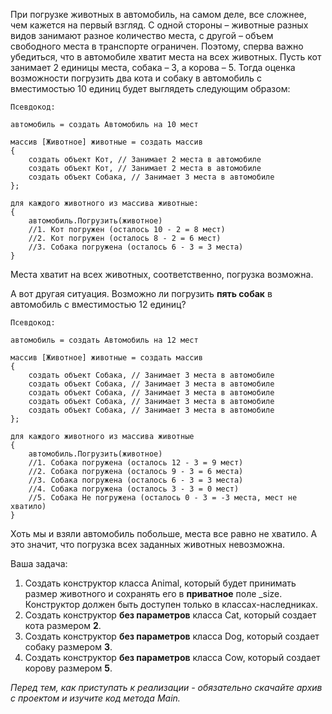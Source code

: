 При погрузке животных в автомобиль, на самом деле, все сложнее, чем кажется на первый взгляд. С одной стороны – животные разных видов занимают разное количество места, с другой – объем свободного места в транспорте ограничен. Поэтому, сперва важно убедиться, что в автомобиле хватит места на всех животных. 
Пусть кот занимает 2 единицы места, собака – 3, а корова – 5. Тогда оценка возможности погрузить два кота и собаку в автомобиль с вместимостью 10 единиц будет выглядеть следующим образом:

```
Псевдокод:

автомобиль = создать Автомобиль на 10 мест

массив [Животное] животные = создать массив
{
	создать объект Кот, // Занимает 2 места в автомобиле
	создать объект Кот, // Занимает 2 места в автомобиле
	создать объект Собака, // Занимает 3 места в автомобиле	
};

для каждого животного из массива животные: 
{
	автомобиль.Погрузить(животное)
	//1. Кот погружен (осталось 10 - 2 = 8 мест)
	//2. Кот погружен (осталось 8 - 2 = 6 мест)
  	//3. Собака погружена (осталось 6 - 3 = 3 места)  
}

```

Места хватит на всех животных, соответственно, погрузка возможна. 

А вот другая ситуация. Возможно ли погрузить **пять собак** в автомобиль с вместимостью 12 единиц?

```
Псевдокод:

автомобиль = создать Автомобиль на 12 мест

массив [Животное] животные = создать массив
{
	создать объект Собака, // Занимает 3 места в автомобиле
	создать объект Собака, // Занимает 3 места в автомобиле
	создать объект Собака, // Занимает 3 места в автомобиле
	создать объект Собака, // Занимает 3 места в автомобиле
	создать объект Собака, // Занимает 3 места в автомобиле
};

для каждого животного из массива животные 
{
	автомобиль.Погрузить(животное)
	//1. Собака погружена (осталось 12 - 3 = 9 мест) 
  	//2. Собака погружена (осталось 9 - 3 = 6 места) 
	//3. Собака погружена (осталось 6 - 3 = 3 места) 
	//4. Собака погружена (осталось 3 - 3 = 0 мест) 
	//5. Собака Не погружена (осталось 0 - 3 = -3 места, мест не хватило) 
}
```

Хоть мы и взяли автомобиль побольше, места все равно не хватило. А это значит, что погрузка всех заданных животных невозможна.

Ваша задача:

1. Создать конструктор класса Animal, который будет принимать размер животного и сохранять его в **приватное** поле _size. Конструктор должен быть доступен только в классах-наследниках.
2. Создать конструктор **без параметров** класса Cat, который создает кота размером **2**.
3. Создать конструктор **без параметров** класса Dog, который создает собаку размером **3**.
4. Создать конструктор **без параметров** класса Cow, который создает корову размером **5**.

*Перед тем, как приступать к реализации - обязательно скачайте архив с проектом и изучите код метода Main.*